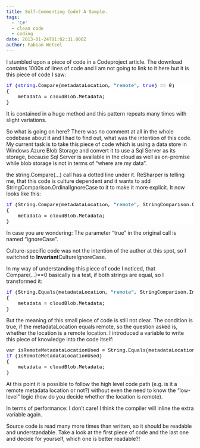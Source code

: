 ```yaml
---
title: Self-Commenting Code? A Sample.
tags:
  - 'C#'
  - clean code
  - coding
date: 2013-01-24T01:02:31.000Z
author: Fabian Wetzel
---
```


I stumbled upon a piece of code in a Codeproject article. The download contains 1000s of lines of code and I am not going to link to it here but it is this piece of code I saw:
<pre class="csharpcode"><span class="kwrd">if</span> (<span class="kwrd">string</span>.Compare(metadataLocation, <span class="str">"remote"</span>, <span class="kwrd">true</span>) == 0)
{
    metadata = cloudBlob.Metadata;
}</pre>

It is contained in a huge method and this pattern repeats many times with slight variations. 
<style type="text/css">.csharpcode, .csharpcode pre
{
	font-size: small;
	color: black;
	font-family: consolas, "Courier New", courier, monospace;
	background-color: #ffffff;
	/*white-space: pre;*/
}
.csharpcode pre { margin: 0em; }
.csharpcode .rem { color: #008000; }
.csharpcode .kwrd { color: #0000ff; }
.csharpcode .str { color: #006080; }
.csharpcode .op { color: #0000c0; }
.csharpcode .preproc { color: #cc6633; }
.csharpcode .asp { background-color: #ffff00; }
.csharpcode .html { color: #800000; }
.csharpcode .attr { color: #ff0000; }
.csharpcode .alt 
{
	background-color: #f4f4f4;
	width: 100%;
	margin: 0em;
}
.csharpcode .lnum { color: #606060; }
</style>

So what is going on here? There was no comment at all in the whole codebase about it and I had to find out, what was the intention of this code. My current task is to take this piece of code which is using a data store in Windows Azure Blob Storage and convert it to use a Sql Server as its storage, because Sql Server is available in the cloud as well as on-premise while blob storage is not in terms of “where are my data”.

the string.Compare(…) call has a dotted line under it. ReSharper is telling me, that this code is culture dependent and it wants to add StringComparison.OrdinalIgnoreCase to it to make it more explicit. It now looks like this:
<pre class="csharpcode"><span class="kwrd">if</span> (String.Compare(metadataLocation, <span class="str">"remote"</span>, StringComparison.OrdinalIgnoreCase) == 0)
{
    metadata = cloudBlob.Metadata;
}</pre>

In case you are wondering: The parameter “true” in the original call is named “ignoreCase”.

Culture-specific code was not the intention of the author at this spot, so I switched to **Invariant**CultureIgnoreCase.

In my way of understanding this piece of code I noticed, that Compare(…)==0 basically is a test, if both strings are equal, so I transformed it:
<pre class="csharpcode"><span class="kwrd">if</span> (String.Equals(metadataLocation, <span class="str">"remote"</span>, StringComparison.InvariantCultureIgnoreCase))
{
    metadata = cloudBlob.Metadata;
}</pre>

But the meaning of this small piece of code is still not clear. The condition is true, if the metadataLocation equals remote, so the question asked is, whether the location is a remote location. I introduced a variable to write this piece of knowledge into the code itself:
<pre class="csharpcode">var isRemoteMetadataLocationUsed = String.Equals(metadataLocation, <span class="str">"remote"</span>, InvariantCultureIgnoreCase);
<span class="kwrd">if</span> (isRemoteMetadataLocationUsed)
{
    metadata = cloudBlob.Metadata;
}</pre>
<style type="text/css">.csharpcode, .csharpcode pre
{
	font-size: small;
	color: black;
	font-family: consolas, "Courier New", courier, monospace;
	background-color: #ffffff;
	/*white-space: pre;*/
}
.csharpcode pre { margin: 0em; }
.csharpcode .rem { color: #008000; }
.csharpcode .kwrd { color: #0000ff; }
.csharpcode .str { color: #006080; }
.csharpcode .op { color: #0000c0; }
.csharpcode .preproc { color: #cc6633; }
.csharpcode .asp { background-color: #ffff00; }
.csharpcode .html { color: #800000; }
.csharpcode .attr { color: #ff0000; }
.csharpcode .alt 
{
	background-color: #f4f4f4;
	width: 100%;
	margin: 0em;
}
.csharpcode .lnum { color: #606060; }
</style>

At this point it is possible to follow the high level code path (e.g. is it a remote metadata location or not?) without even the need to know the “low-level” logic (how do you decide whether the location is remote).

In terms of performance: I don’t care! I think the compiler will inline the extra variable again.

Source code is read many more times than written, so it should be readable and understandable. Take a look at the first piece of code and the last one and decide for yourself, which one is better readable?!


